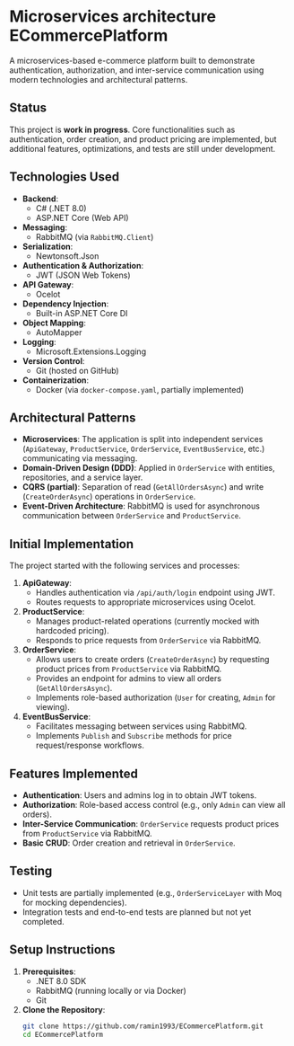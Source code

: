 # Microservices architecture ECommercePlatform 

A microservices-based e-commerce platform built to demonstrate authentication, authorization, and inter-service communication using modern technologies and architectural patterns.

## Status
This project is **work in progress**. Core functionalities such as authentication, order creation, and product pricing are implemented, but additional features, optimizations, and tests are still under development.

## Technologies Used
- **Backend**: 
  - C# (.NET 8.0)
  - ASP.NET Core (Web API)
- **Messaging**: 
  - RabbitMQ (via `RabbitMQ.Client`)
- **Serialization**: 
  - Newtonsoft.Json
- **Authentication & Authorization**: 
  - JWT (JSON Web Tokens)
- **API Gateway**: 
  - Ocelot
- **Dependency Injection**: 
  - Built-in ASP.NET Core DI
- **Object Mapping**: 
  - AutoMapper
- **Logging**: 
  - Microsoft.Extensions.Logging
- **Version Control**: 
  - Git (hosted on GitHub)
- **Containerization**: 
  - Docker (via `docker-compose.yaml`, partially implemented)

## Architectural Patterns
- **Microservices**: The application is split into independent services (`ApiGateway`, `ProductService`, `OrderService`, `EventBusService`, etc.) communicating via messaging.
- **Domain-Driven Design (DDD)**: Applied in `OrderService` with entities, repositories, and a service layer.
- **CQRS (partial)**: Separation of read (`GetAllOrdersAsync`) and write (`CreateOrderAsync`) operations in `OrderService`.
- **Event-Driven Architecture**: RabbitMQ is used for asynchronous communication between `OrderService` and `ProductService`.

## Initial Implementation
The project started with the following services and processes:
1. **ApiGateway**:
   - Handles authentication via `/api/auth/login` endpoint using JWT.
   - Routes requests to appropriate microservices using Ocelot.
2. **ProductService**:
   - Manages product-related operations (currently mocked with hardcoded pricing).
   - Responds to price requests from `OrderService` via RabbitMQ.
3. **OrderService**:
   - Allows users to create orders (`CreateOrderAsync`) by requesting product prices from `ProductService` via RabbitMQ.
   - Provides an endpoint for admins to view all orders (`GetAllOrdersAsync`).
   - Implements role-based authorization (`User` for creating, `Admin` for viewing).
4. **EventBusService**:
   - Facilitates messaging between services using RabbitMQ.
   - Implements `Publish` and `Subscribe` methods for price request/response workflows.

## Features Implemented
- **Authentication**: Users and admins log in to obtain JWT tokens.
- **Authorization**: Role-based access control (e.g., only `Admin` can view all orders).
- **Inter-Service Communication**: `OrderService` requests product prices from `ProductService` via RabbitMQ.
- **Basic CRUD**: Order creation and retrieval in `OrderService`.

## Testing
- Unit tests are partially implemented (e.g., `OrderServiceLayer` with Moq for mocking dependencies).
- Integration tests and end-to-end tests are planned but not yet completed.

## Setup Instructions
1. **Prerequisites**:
   - .NET 8.0 SDK
   - RabbitMQ (running locally or via Docker)
   - Git
2. **Clone the Repository**:
   ```bash
   git clone https://github.com/ramin1993/ECommercePlatform.git
   cd ECommercePlatform
